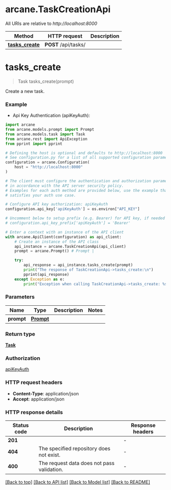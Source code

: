 # arcane.TaskCreationApi

All URIs are relative to *http://localhost:8000*

Method | HTTP request | Description
------------- | ------------- | -------------
[**tasks_create**](TaskCreationApi.md#tasks_create) | **POST** /api/tasks/ | 


# **tasks_create**
> Task tasks_create(prompt)



Create a new task.

### Example

* Api Key Authentication (apiKeyAuth):

```python
import arcane
from arcane.models.prompt import Prompt
from arcane.models.task import Task
from arcane.rest import ApiException
from pprint import pprint

# Defining the host is optional and defaults to http://localhost:8000
# See configuration.py for a list of all supported configuration parameters.
configuration = arcane.Configuration(
    host = "http://localhost:8000"
)

# The client must configure the authentication and authorization parameters
# in accordance with the API server security policy.
# Examples for each auth method are provided below, use the example that
# satisfies your auth use case.

# Configure API key authorization: apiKeyAuth
configuration.api_key['apiKeyAuth'] = os.environ["API_KEY"]

# Uncomment below to setup prefix (e.g. Bearer) for API key, if needed
# configuration.api_key_prefix['apiKeyAuth'] = 'Bearer'

# Enter a context with an instance of the API client
with arcane.ApiClient(configuration) as api_client:
    # Create an instance of the API class
    api_instance = arcane.TaskCreationApi(api_client)
    prompt = arcane.Prompt() # Prompt | 

    try:
        api_response = api_instance.tasks_create(prompt)
        print("The response of TaskCreationApi->tasks_create:\n")
        pprint(api_response)
    except Exception as e:
        print("Exception when calling TaskCreationApi->tasks_create: %s\n" % e)
```



### Parameters


Name | Type | Description  | Notes
------------- | ------------- | ------------- | -------------
 **prompt** | [**Prompt**](Prompt.md)|  | 

### Return type

[**Task**](Task.md)

### Authorization

[apiKeyAuth](../README.md#apiKeyAuth)

### HTTP request headers

 - **Content-Type**: application/json
 - **Accept**: application/json

### HTTP response details

| Status code | Description | Response headers |
|-------------|-------------|------------------|
**201** |  |  -  |
**404** | The specified repository does not exist. |  -  |
**400** | The request data does not pass validation. |  -  |

[[Back to top]](#) [[Back to API list]](../README.md#documentation-for-api-endpoints) [[Back to Model list]](../README.md#documentation-for-models) [[Back to README]](../README.md)

